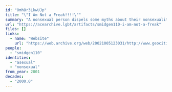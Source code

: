 ```yaml
---
id: "Omh8r3LkwUJp"
title: "\"I Am Not a Freak!!!!\""
summary: "A nonsexual person dispels some myths about their nonsexuality"
url: "https://acearchive.lgbt/artifacts/smidgen110-i-am-not-a-freak"
files: []
links:
  - name: "Website"
    url: "https://web.archive.org/web/20021005123031/http://www.geocities.com/smidgen110/nonsexual.html"
people:
  - "smidgen110"
identities:
  - "asexual"
  - "nonsexual"
from_year: 2001
decades:
  - "2000.0"
---
```

